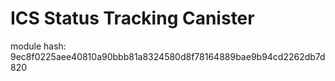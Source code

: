 # ICS Status Tracking Canister

module hash: 9ec8f0225aee40810a90bbb81a8324580d8f78164889bae9b94cd2262db7d820
